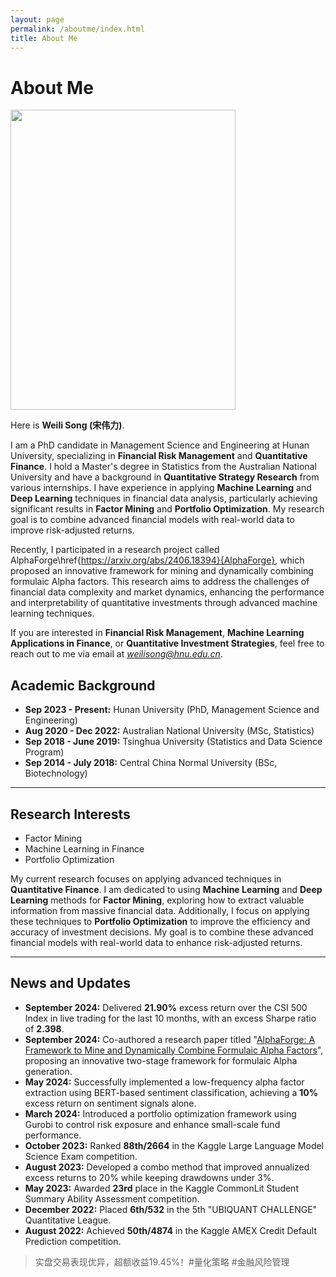 ```yaml
---
layout: page
permalink: /aboutme/index.html
title: About Me
---
```


# About Me

<img src="https://sowelswl.github.io/weilisong.jpg" class="floatpic" width="360" height="480">

Here is **Weili Song (宋伟力)**.

I am a PhD candidate in Management Science and Engineering at Hunan University, specializing in **Financial Risk Management** and **Quantitative Finance**. I hold a Master's degree in Statistics from the Australian National University and have a background in **Quantitative Strategy Research** from various internships. I have experience in applying **Machine Learning** and **Deep Learning** techniques in financial data analysis, particularly achieving significant results in **Factor Mining** and **Portfolio Optimization**. My research goal is to combine advanced financial models with real-world data to improve risk-adjusted returns.

Recently, I participated in a research project called AlphaForge\href{https://arxiv.org/abs/2406.18394}{AlphaForge}, which proposed an innovative framework for mining and dynamically combining formulaic Alpha factors. This research aims to address the challenges of financial data complexity and market dynamics, enhancing the performance and interpretability of quantitative investments through advanced machine learning techniques.

If you are interested in **Financial Risk Management**, **Machine Learning Applications in Finance**, or **Quantitative Investment Strategies**, feel free to reach out to me via email at *weilisong@hnu.edu.cn*.

## Academic Background

- **Sep 2023 - Present:** Hunan University (PhD, Management Science and Engineering)
- **Aug 2020 - Dec 2022:** Australian National University (MSc, Statistics)
- **Sep 2018 - June 2019:** Tsinghua University (Statistics and Data Science Program)
- **Sep 2014 - July 2018:** Central China Normal University (BSc, Biotechnology)

---

## Research Interests

- Factor Mining
- Machine Learning in Finance
- Portfolio Optimization

My current research focuses on applying advanced techniques in **Quantitative Finance**. I am dedicated to using **Machine Learning** and **Deep Learning** methods for **Factor Mining**, exploring how to extract valuable information from massive financial data. Additionally, I focus on applying these techniques to **Portfolio Optimization** to improve the efficiency and accuracy of investment decisions. My goal is to combine these advanced financial models with real-world data to enhance risk-adjusted returns.

---

## News and Updates

- **September 2024:** Delivered **21.90%** excess return over the CSI 500 Index in live trading for the last 10 months, with an excess Sharpe ratio of **2.398**.
- **September 2024:** Co-authored a research paper titled "[AlphaForge: A Framework to Mine and Dynamically Combine Formulaic Alpha Factors](https://arxiv.org/abs/2406.18394)", proposing an innovative two-stage framework for formulaic Alpha generation.
- **May 2024:** Successfully implemented a low-frequency alpha factor extraction using BERT-based sentiment classification, achieving a **10%** excess return on sentiment signals alone.
- **March 2024:** Introduced a portfolio optimization framework using Gurobi to control risk exposure and enhance small-scale fund performance.
- **October 2023:** Ranked **88th/2664** in the Kaggle Large Language Model Science Exam competition.
- **August 2023:** Developed a combo method that improved annualized excess returns to 20% while keeping drawdowns under 3%.
- **May 2023:** Awarded **23rd** place in the Kaggle CommonLit Student Summary Ability Assessment competition.
- **December 2022:** Placed **6th/532** in the 5th "UBIQUANT CHALLENGE" Quantitative League.
- **August 2022:** Achieved **50th/4874** in the Kaggle AMEX Credit Default Prediction competition.

<blockquote class="twitter-tweet"><p lang="zh" dir="ltr">实盘交易表现优异，超额收益19.45%！#量化策略 #金融风险管理</p></blockquote>
